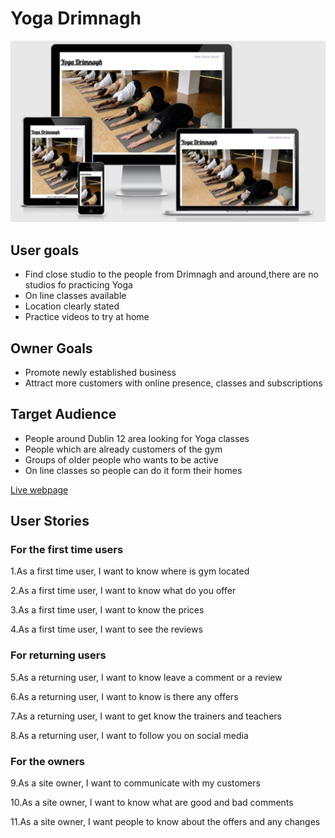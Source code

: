 # Yoga Drimnagh

![Screenshot from "Am I Responsive"](docs/responsivness.jpg)
## User goals
- Find close studio to the people from Drimnagh and around,there are no studios fo practicing Yoga
- On line classes available
- Location clearly stated
- Practice videos to try at home

## Owner Goals
- Promote newly established business
- Attract more customers with online presence, classes and subscriptions

## Target Audience
- People around Dublin 12 area looking for Yoga classes
- People which are already customers of the gym
- Groups of older people who wants to be active
- On line classes so people can do it form their homes

[Live webpage](https://denii88.github.io/yoga-drimnagh/)

## User Stories
### For the first time users

1.As a first time user, I want to know where is gym located

2.As a first time user, I want to know what do you offer

3.As a first time user, I want to know the prices

4.As a first time user, I want to see the reviews

### For returning users

5.As a returning user, I want to know leave a comment or a review

6.As a returning user, I want to know is there any offers

7.As a returning user, I want to get know the trainers and teachers

8.As a returning user, I want to follow you on social media

### For the owners

9.As a site owner, I want to communicate with my customers

10.As a site owner, I want to know what are good and bad comments 

11.As a site owner, I want people to know about the offers and any changes



